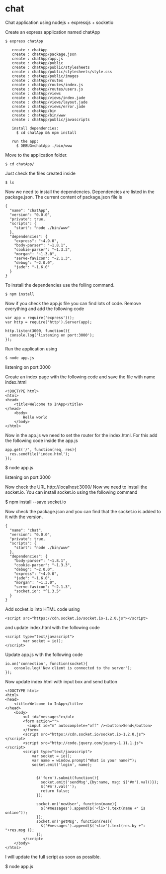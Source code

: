 # chat
Chat application using  nodejs + expressjs + socketio

Create an express application named chatApp


```
$ express chatApp

   create : chatApp
   create : chatApp/package.json
   create : chatApp/app.js
   create : chatApp/public
   create : chatApp/public/stylesheets
   create : chatApp/public/stylesheets/style.css
   create : chatApp/public/images
   create : chatApp/routes
   create : chatApp/routes/index.js
   create : chatApp/routes/users.js
   create : chatApp/views
   create : chatApp/views/index.jade
   create : chatApp/views/layout.jade
   create : chatApp/views/error.jade
   create : chatApp/bin
   create : chatApp/bin/www
   create : chatApp/public/javascripts

   install dependencies:
     $ cd chatApp && npm install

   run the app:
     $ DEBUG=chatApp ./bin/www

```

Move to the application folder.

```
$ cd chatApp/

```
Just check the files created inside

```
$ ls

```
Now we need to install the dependencies. Dependencies are listed in the package.json. The current content of package.json file is

```
{
  "name": "chatApp",
  "version": "0.0.0",
  "private": true,
  "scripts": {
    "start": "node ./bin/www"
  },
  "dependencies": {
    "express": "~4.9.0",
    "body-parser": "~1.8.1",
    "cookie-parser": "~1.3.3",
    "morgan": "~1.3.0",
    "serve-favicon": "~2.1.3",
    "debug": "~2.0.0",
    "jade": "~1.6.0"
  }
}

```
To install the dependencies use the folling command.

```
$ npm install

```

Now if you check the app.js file you can find lots of code. Remove everything and add the following code
	
	var app = require('express')();
	var http = require('http').Server(app);

	http.listen(3000, function(){
	  console.log('listening on port:3000');
	});

Run the application using

```
$ node app.js

```
listening on port:3000

Create an index page with the following code and save the file with name index.html
	
	<!DOCTYPE html>
	<html>
	<head>
		<title>Welcome to InApp</title>
	</head>
		<body>
		    Hello world
		</body>
	</html>

Now in the app.js we need to set the router for the index.html. For this add the following code inside the app.js

	app.get('/', function(req, res){
	  res.sendfile('index.html');
	});

$ node app.js

listening on port:3000

Now check the URL http://localhost:3000/
Now we need to install the socket.io. You can install socket.io using the following command

$ npm install --save socket.io

Now check the package.json and you can find that the socket.io is added to it with the version.

	{
	  "name": "chat",
	  "version": "0.0.0",
	  "private": true,
	  "scripts": {
	    "start": "node ./bin/www"
	  },
	  "dependencies": {
	    "body-parser": "~1.8.1",
	    "cookie-parser": "~1.3.3",
	    "debug": "~2.0.0",
	    "express": "~4.9.0",
	    "jade": "~1.6.0",
	    "morgan": "~1.3.0",
	    "serve-favicon": "~2.1.3",
	    "socket.io": "^1.3.5"
	  }
	}

Add socket.io into HTML code using 
	
	<script src="https://cdn.socket.io/socket.io-1.2.0.js"></script>

and update index.html with the following code
	
	<script type="text/javascript">
			var socket = io();
	</script>

Update app.js with the following code

	io.on('connection', function(socket){
		console.log('New client is connected to the server');
	});

Now update index.html with input box and send button

	<!DOCTYPE html>
	<html>
	<head>
		<title>Welcome to InApp</title>
	</head>
		<body>
		    <ul id="messages"></ul>
		    <form action="">
		      <input id="m" autocomplete="off" /><button>Send</button>
		    </form>
			<script src="https://cdn.socket.io/socket.io-1.2.0.js"></script>
			<script src="http://code.jquery.com/jquery-1.11.1.js"></script>
			<script type="text/javascript">
				var socket = io();
				var name = window.prompt("What is your name?");
				socket.emit('login', name);	
					

				  $('form').submit(function(){
				    socket.emit('sendMsg',{by:name, msg: $('#m').val()});
				    $('#m').val('');
				    return false;
				  });
				  
				  socket.on('newUser', function(name){
				    $('#messages').append($('<li>').text(name +" is online"));
				  });
				  socket.on('getMsg', function(res){
				    $('#messages').append($('<li>').text(res.by +": "+res.msg ));
				  });
			</script>
		</body>
	</html>

I will update the full script as soon as possible.

$ node app.js
